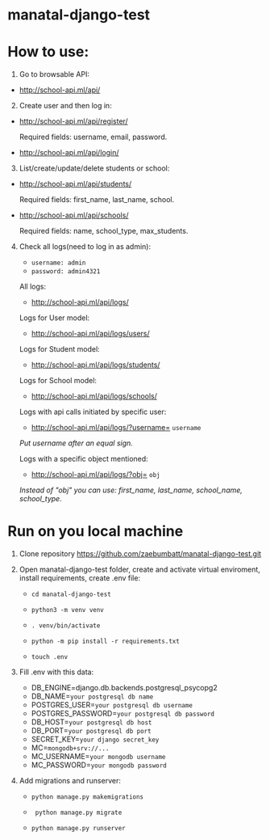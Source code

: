 # manatal-django-test

# How to use:
1. Go to browsable API:
 - http://school-api.ml/api/
2. Create user and then log in:
 - http://school-api.ml/api/register/
   
   Required fields: username, email, password.


 - http://school-api.ml/api/login/
3. List/create/update/delete students or school:
 - http://school-api.ml/api/students/
      
   Required fields: first_name, last_name, school.
   

 - http://school-api.ml/api/schools/
   
   Required fields: name, school_type, max_students.
4. Check all logs(need to log in as admin):
   - ```username: admin```
   - ```password: admin4321```
   
   All logs: 
   - http://school-api.ml/api/logs/
   
   Logs for User model:
   - http://school-api.ml/api/logs/users/

   Logs for Student model:
   - http://school-api.ml/api/logs/students/

   Logs for School model:
   - http://school-api.ml/api/logs/schools/
   
   Logs with api calls initiated by specific user:
   - http://school-api.ml/api/logs/?username= ```username```
   
   *Put username after an equal sign.*
   
   Logs with a specific object mentioned:
   - http://school-api.ml/api/logs/?obj= ```obj```

   *Instead of "obj" you can use: first_name, last_name, school_name, school_type.*

# Run on you local machine
1. Clone repository https://github.com/zaebumbatt/manatal-django-test.git
2. Open manatal-django-test folder, create and activate virtual enviroment, install requirements, create .env file:
   
    - ```cd manatal-django-test```
   
    - ```python3 -m venv venv```
   
    - ```. venv/bin/activate```
   
    - ```python -m pip install -r requirements.txt```
   
    - ```touch .env```
3. Fill .env with this data:
   - DB_ENGINE=django.db.backends.postgresql_psycopg2
   - DB_NAME=```your postgresql db name```
   - POSTGRES_USER=```your postgresql db username```
   - POSTGRES_PASSWORD=```your postgresql db password```
   - DB_HOST=```your postgresql db host```
   - DB_PORT=```your postgresql db port```
   - SECRET_KEY=```your django secret_key```
   - MC=```mongodb+srv://...```
   - MC_USERNAME=```your mongodb username```
   - MC_PASSWORD=```your mongodb password```
4. Add migrations and runserver:
   
   - ```python manage.py makemigrations```
   
   - ``` python manage.py migrate```
   
   - ```python manage.py runserver```